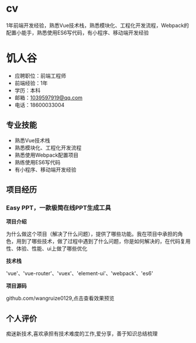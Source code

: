 # cv
1年前端开发经验，熟悉Vue技术栈，熟悉模块化、工程化开发流程，Webpack的配置小能手，熟悉使用ES6写代码，有小程序、移动端开发经验
# 饥人谷
- 应聘职位：前端工程师
- 前端经验：1年
- 学历：本科
- 邮箱：1039597919@qq.com
- 电话：18600033004

## 专业技能
- 熟悉Vue技术栈
- 熟悉模块化、工程化开发流程
- 熟悉使用Webpack配置项目
- 熟练使用ES6写代码
- 有小程序、移动端开发经验

## 项目经历
### Easy PPT，一款极简在线PPT生成工具
**项目介绍**

为什么做这个项目（解决了什么问题），提供了哪些功能。我在项目中承担的角色，用到了哪些技术，做了过程中遇到了什么问题，你是如何解决的，在代码复用性、体验、性能、ui上做了哪些优化

**技术栈**

'vue'、'vue-router'、'vuex'、'element-ui'、'webpack'、'es6'

**项目源码**

github.com/wangruize0129,点击查看效果预览

## 个人评价
痴迷新技术,喜欢承担有技术难度的工作,爱分享，善于知识总结梳理
